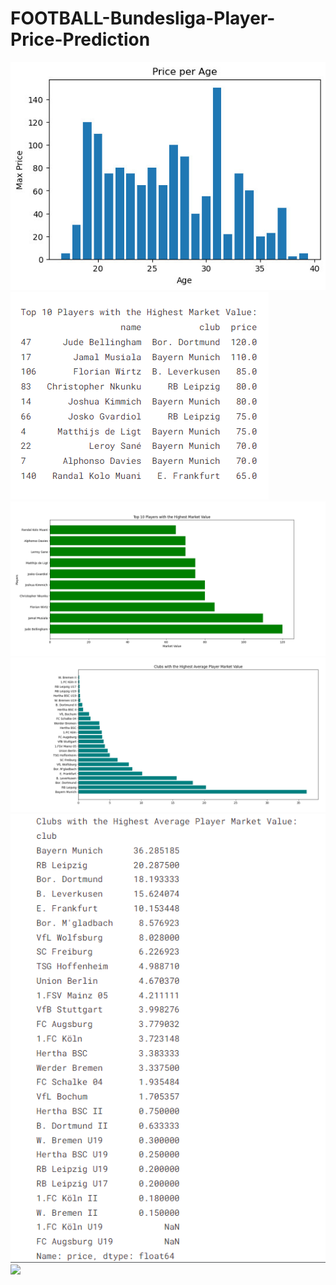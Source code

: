 # FOOTBALL-Bundesliga-Player-Price-Prediction

</head>
<body>
  <img src="z4762763903044_ac78e7ecbbc2cd6a7a4a0dec973e1d38.jpg">
  <img src="topplayer.png">
  <img src="chart 1.png">

  <img src="chart 2.png">
<img src="topclub.png">
<img src="chart 3.png">
</body>
</html>
